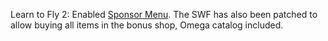 Learn to Fly 2:
Enabled [Sponsor Menu](https://tcrf.net/Learn_to_Fly_2). The SWF has also been patched to allow buying all items in the bonus shop, Omega catalog included. 
